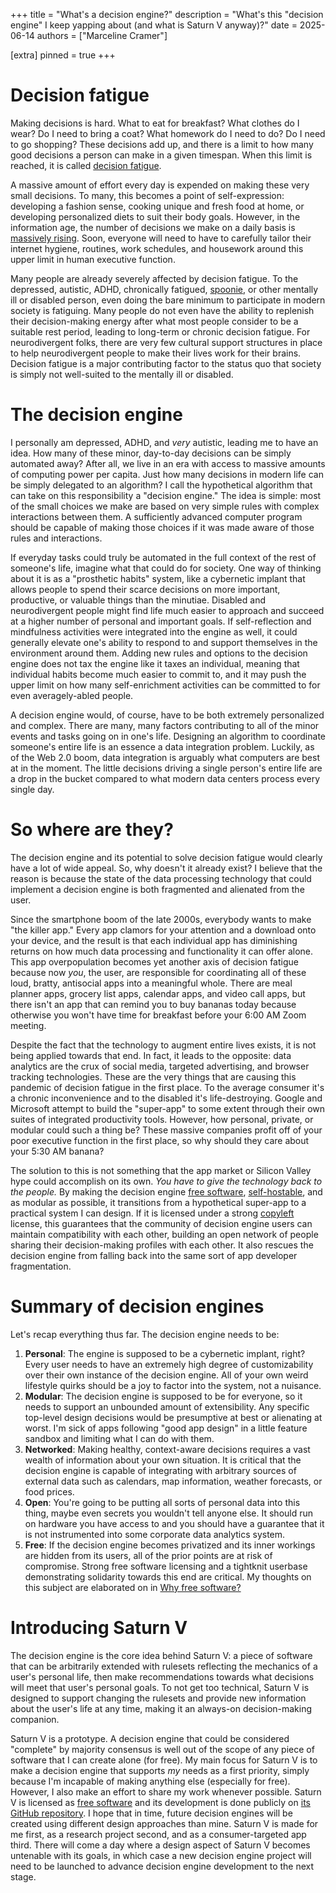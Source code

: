 +++
title = "What's a decision engine?"
description = "What's this \"decision engine\" I keep yapping about (and what is Saturn V anyway)?"
date = 2025-06-14
authors = ["Marceline Cramer"]

[extra]
pinned = true
+++

# Decision fatigue

Making decisions is hard. What to eat for breakfast? What clothes do I wear? Do I need to bring a coat? What homework do I need to do? Do I need to go shopping? These decisions add up, and there is a limit to how many good decisions a person can make in a given timespan. When this limit is reached, it is called [decision fatigue](https://www.ama-assn.org/delivering-care/public-health/what-doctors-wish-patients-knew-about-decision-fatigue).

A massive amount of effort every day is expended on making these very small decisions. To many, this becomes a point of self-expression: developing a fashion sense, cooking unique and fresh food at home, or developing personalized diets to suit their body goals. However, in the information age, the number of decisions we make on a daily basis is [massively rising](https://finance.yahoo.com/news/exhaustion-modern-life-decision-fatigue-180410366.html). Soon, everyone will need to have to carefully tailor their internet hygiene, routines, work schedules, and housework around this upper limit in human executive function.

Many people are already severely affected by decision fatigue. To the depressed, autistic, ADHD, chronically fatigued, [spoonie](https://en.wikipedia.org/wiki/Spoon_theory), or other mentally ill or disabled person, even doing the bare minimum to participate in modern society is fatiguing. Many people do not even have the ability to replenish their decision-making energy after what most people consider to be a suitable rest period, leading to long-term or chronic decision fatigue. For neurodivergent folks, there are very few cultural support structures in place to help neurodivergent people to make their lives work for their brains. Decision fatigue is a major contributing factor to the status quo that society is simply not well-suited to the mentally ill or disabled.

# The decision engine

I personally am depressed, ADHD, and *very* autistic, leading me to have an idea. How many of these minor, day-to-day decisions can be simply automated away? After all, we live in an era with access to massive amounts of computing power per capita. Just how many decisions in modern life can be simply delegated to an algorithm? I call the hypothetical algorithm that can take on this responsibility a "decision engine." The idea is simple: most of the small choices we make are based on very simple rules with complex interactions between them. A sufficiently advanced computer program should be capable of making those choices if it was made aware of those rules and interactions.

If everyday tasks could truly be automated in the full context of the rest of someone's life, imagine what that could do for society. One way of thinking about it is as a "prosthetic habits" system, like a cybernetic implant that allows people to spend their scarce decisions on more important, productive, or valuable things than the minutiae. Disabled and neurodivergent people might find life much easier to approach and succeed at a higher number of personal and important goals. If self-reflection and mindfulness activities were integrated into the engine as well, it could generally elevate one's ability to respond to and support themselves in the environment around them. Adding new rules and options to the decision engine does not tax the engine like it taxes an individual, meaning that individual habits become much easier to commit to, and it may push the upper limit on how many self-enrichment activities can be committed to for even averagely-abled people.

A decision engine would, of course, have to be both extremely personalized and complex. There are many, many factors contributing to all of the minor events and tasks going on in one's life. Designing an algorithm to coordinate someone's entire life is an essence a data integration problem. Luckily, as of the Web 2.0 boom, data integration is arguably what computers are best at in the moment. The little decisions driving a single person's entire life are a drop in the bucket compared to what modern data centers process every single day.

# So where are they?

The decision engine and its potential to solve decision fatigue would clearly have a lot of wide appeal. So, why doesn't it already exist? I believe that the reason is because the state of the data processing technology that could implement a decision engine is both fragmented and alienated from the user.

Since the smartphone boom of the late 2000s, everybody wants to make "the killer app." Every app clamors for your attention and a download onto your device, and the result is that each individual app has diminishing returns on how much data processing and functionality it can offer alone. This app overpopulation becomes yet another axis of decision fatigue because now *you*, the user, are responsible for coordinating all of these loud, bratty, antisocial apps into a meaningful whole. There are meal planner apps, grocery list apps, calendar apps, and video call apps, but there isn't an app that can remind you to buy bananas today because otherwise you won't have time for breakfast before your 6:00 AM Zoom meeting.

Despite the fact that the technology to augment entire lives exists, it is not being applied towards that end. In fact, it leads to the opposite: data analytics are the crux of social media, targeted advertising, and browser tracking technologies. These are the very things that are causing this pandemic of decision fatigue in the first place. To the average consumer it's a chronic inconvenience and to the disabled it's life-destroying. Google and Microsoft attempt to build the "super-app" to some extent through their own suites of integrated productivity tools. However, how personal, private, or modular could such a thing be? These massive companies profit off of your poor executive function in the first place, so why should they care about your 5:30 AM banana?

The solution to this is not something that the app market or Silicon Valley hype could accomplish on its own. *You have to give the technology back to the people.* By making the decision engine [free software](https://en.wikipedia.org/wiki/Free_software), [self-hostable](https://en.wikipedia.org/wiki/Self-hosting_(web_services)), and as modular as possible, it transitions from a hypothetical super-app to a practical system I can design. If it is licensed under a strong [copyleft](https://en.wikipedia.org/wiki/Copyleft) license, this guarantees that the community of decision engine users can maintain compatibility with each other, building an open network of people sharing their decision-making profiles with each other. It also rescues the decision engine from falling back into the same sort of app developer fragmentation.

# Summary of decision engines

Let's recap everything thus far. The decision engine needs to be:
1. **Personal**: The engine is supposed to be a cybernetic implant, right? Every user needs to have an extremely high degree of customizability over their own instance of the decision engine. All of your own weird lifestyle quirks should be a joy to factor into the system, not a nuisance.
2. **Modular**: The decision engine is supposed to be for everyone, so it needs to support an unbounded amount of extensibility. Any specific top-level design decisions would be presumptive at best or alienating at worst. I'm sick of apps following "good app design" in a little feature sandbox and limiting what I can do with them.
3. **Networked**: Making healthy, context-aware decisions requires a vast wealth of information about your own situation. It is critical that the decision engine is capable of integrating with arbitrary sources of external data such as calendars, map information, weather forecasts, or food prices.
4. **Open**: You're going to be putting all sorts of personal data into this thing, maybe even secrets you wouldn't tell anyone else. It should run on hardware you have access to and you should have a guarantee that it is not instrumented into some corporate data analytics system.
5. **Free**: If the decision engine becomes privatized and its inner workings are hidden from its users, all of the prior points are at risk of compromise. Strong free software licensing and a tightknit userbase demonstrating solidarity towards this end are critical. My thoughts on this subject are elaborated on in [Why free software?](@/blog/why-free-software.md)

# Introducing Saturn V

The decision engine is the core idea behind Saturn V: a piece of software that can be arbitrarily extended with rulesets reflecting the mechanics of a user's personal life, then make recommendations towards what decisions will meet that user's personal goals. To not get too technical, Saturn V is designed to support changing the rulesets and provide new information about the user's life at any time, making it an always-on decision-making companion.

Saturn V is a prototype. A decision engine that could be considered "complete" by majority consensus is well out of the scope of any piece of software that I can create alone (for free). My main focus for Saturn V is to make a decision engine that supports *my* needs as a first priority, simply because I'm incapable of making anything else (especially for free). However, I also make an effort to share my work whenever possible. Saturn V is licensed as [free software](https://en.wikipedia.org/wiki/Free_software) and its development is done publicly on [its GitHub repository](https://github.com/marceline-cramer/saturn-v). I hope that in time, future decision engines will be created using different design approaches than mine. Saturn V is made for me first, as a research project second, and as a consumer-targeted app third. There will come a day where a design aspect of Saturn V becomes untenable with its goals, in which case a new decision engine project will need to be launched to advance decision engine development to the next stage.
